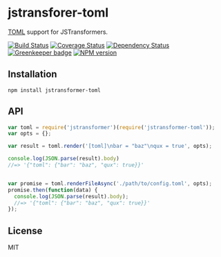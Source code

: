 # jstransforer-toml

[TOML](https://github.com/BinaryMuse/toml-node) support for JSTransformers.

[![Build Status](https://img.shields.io/travis/jstransformers/jstransformer-toml/master.svg)](https://travis-ci.org/jstransformers/jstransformer-toml)
[![Coverage Status](https://img.shields.io/codecov/c/github/jstransformers/jstransformer-toml/master.svg)](https://codecov.io/gh/jstransformers/jstransformer-toml)
[![Dependency Status](https://img.shields.io/david/jstransformers/jstransformer-toml/master.svg)](http://david-dm.org/jstransformers/jstransformer-toml)
[![Greenkeeper badge](https://badges.greenkeeper.io/jstransformers/jstransformer-toml.svg)](https://greenkeeper.io/)
[![NPM version](https://img.shields.io/npm/v/jstransformer-toml.svg)](https://www.npmjs.org/package/jstransformer-toml)

## Installation

    npm install jstransformer-toml

## API

```js
var toml = require('jstransformer')(require('jstransformer-toml'));
var opts = {};

var result = toml.render('[toml]\nbar = "baz"\nqux = true', opts);

console.log(JSON.parse(result).body)
//=> '{"toml": {"bar": "baz", "qux": true}}'


var promise = toml.renderFileAsync('./path/to/config.toml', opts);
promise.then(function(data) {
  console.log(JSON.parse(result).body);
  //=> '{"toml": {"bar": "baz", "qux": true}}'
});
```

## License

MIT
